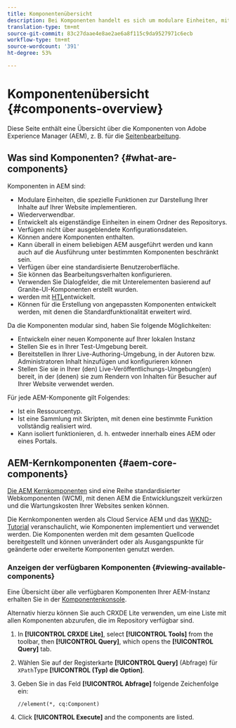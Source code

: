```yaml
---
title: Komponentenübersicht
description: Bei Komponenten handelt es sich um modulare Einheiten, mit denen spezifische Funktionalität zum Darstellen von Inhalten auf Ihrer Website realisiert wird.
translation-type: tm+mt
source-git-commit: 83c27daae4e8ae2ae6a8f115c9da9527971c6ecb
workflow-type: tm+mt
source-wordcount: '391'
ht-degree: 53%

---
```



# Komponentenübersicht {#components-overview}

Diese Seite enthält eine Übersicht über die Komponenten von Adobe Experience Manager (AEM), z. B. für die [Seitenbearbeitung](/help/sites-cloud/authoring/fundamentals/components.md).

## Was sind Komponenten? {#what-are-components}

Komponenten in AEM sind:

* Modulare Einheiten, die spezielle Funktionen zur Darstellung Ihrer Inhalte auf Ihrer Website implementieren.
* Wiederverwendbar.
* Entwickelt als eigenständige Einheiten in einem Ordner des Repositorys.
* Verfügen nicht über ausgeblendete Konfigurationsdateien.
* Können andere Komponenten enthalten.
* Kann überall in einem beliebigen AEM ausgeführt werden und kann auch auf die Ausführung unter bestimmten Komponenten beschränkt sein.
* Verfügen über eine standardisierte Benutzeroberfläche.
* Sie können das Bearbeitungsverhalten konfigurieren.
* Verwenden Sie Dialogfelder, die mit Unterelementen basierend auf Granite-UI-Komponenten erstellt wurden.
* werden mit [HTL](https://docs.adobe.com/content/help/de-DE/experience-manager-htl/using/overview.html)entwickelt.
* Können für die Erstellung von angepassten Komponenten entwickelt werden, mit denen die Standardfunktionalität erweitert wird.

Da die Komponenten modular sind, haben Sie folgende Möglichkeiten:

* Entwickeln einer neuen Komponente auf Ihrer lokalen Instanz
* Stellen Sie es in Ihrer Test-Umgebung bereit.
* Bereitstellen in Ihrer Live-Authoring-Umgebung, in der Autoren bzw. Administratoren Inhalt hinzufügen und konfigurieren können
* Stellen Sie sie in Ihrer (den) Live-Veröffentlichungs-Umgebung(en) bereit, in der (denen) sie zum Rendern von Inhalten für Besucher auf Ihrer Website verwendet werden.

Für jede AEM-Komponente gilt Folgendes:

* Ist ein Ressourcentyp.
* Ist eine Sammlung mit Skripten, mit denen eine bestimmte Funktion vollständig realisiert wird.
* Kann isoliert funktionieren, d. h. entweder innerhalb eines AEM oder eines Portals.

## AEM-Kernkomponenten {#aem-core-components}

[Die AEM Kernkomponenten](https://docs.adobe.com/content/help/de-DE/experience-manager-core-components/using/introduction.html) sind eine Reihe standardisierter Webkomponenten (WCM), mit denen AEM die Entwicklungszeit verkürzen und die Wartungskosten Ihrer Websites senken können.

Die Kernkomponenten werden als Cloud Service AEM und das [WKND-Tutorial](/help/implementing/developing/introduction/develop-wknd-tutorial.md) veranschaulicht, wie Komponenten implementiert und verwendet werden. Die Komponenten werden mit dem gesamten Quellcode bereitgestellt und können unverändert oder als Ausgangspunkte für geänderte oder erweiterte Komponenten genutzt werden.

### Anzeigen der verfügbaren Komponenten {#viewing-available-components}

Eine Übersicht über alle verfügbaren Komponenten Ihrer AEM-Instanz erhalten Sie in der [Komponentenkonsole](/help/sites-cloud/authoring/features/components-console.md).

Alternativ hierzu können Sie auch CRXDE Lite verwenden, um eine Liste mit allen Komponenten abzurufen, die im Repository verfügbar sind.

1. In **[!UICONTROL CRXDE Lite]**, select **[!UICONTROL Tools]** from the toolbar, then **[!UICONTROL Query]**, which opens the **[!UICONTROL Query]** tab.

1. Wählen Sie auf der Registerkarte **[!UICONTROL Query]** (Abfrage) für `XPath`Type **[!UICONTROL (Typ) die Option]**.

1. Geben Sie in das Feld **[!UICONTROL Abfrage]** folgende Zeichenfolge ein:

   `//element(*, cq:Component)`

1. Click **[!UICONTROL Execute]** and the components are listed.

